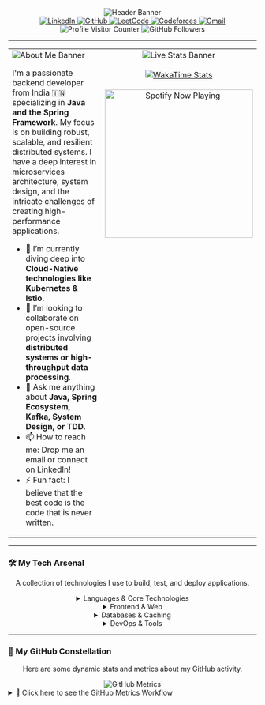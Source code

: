 <div align="center">
  <img src="https://capsule-render.vercel.app/api?type=wave&color=0:B2FEFA,100:0ED2F7&height=280&section=header&text=Ujjawal%20Vishwakarma&fontSize=70&fontColor=ffffff&animation=fadeIn&fontAlignY=35" alt="Header Banner"/>
</div>

<div align="center">
  <a href="https://www.linkedin.com/in/ujjawal-vishwakarma-aba5b6303/" target="_blank">
    <img src="https://img.shields.io/badge/LinkedIn-0A66C2?style=for-the-badge&logo=linkedin&logoColor=white" alt="LinkedIn"/>
  </a>
  <a href="https://github.com/ujjawalTHEBATMAN" target="_blank">
    <img src="https://img.shields.io/badge/GitHub-181717?style=for-the-badge&logo=github&logoColor=white" alt="GitHub"/>
  </a>
  <a href="https://leetcode.com/ujjawalMvishwakarma/" target="_blank">
    <img src="https://img.shields.io/badge/LeetCode-000000?style=for-the-badge&logo=LeetCode&logoColor=yellow" alt="LeetCode"/>
  </a>
  <a href="https://codeforces.com/profile/kriujjbhu" target="_blank">
    <img src="https://img.shields.io/badge/Codeforces-1F8ACB?style=for-the-badge&logo=Codeforces&logoColor=white" alt="Codeforces"/>
  </a>
  <a href="mailto:your-email@example.com" target="_blank">
    <img src="https://img.shields.io/badge/Gmail-D14836?style=for-the-badge&logo=gmail&logoColor=white" alt="Gmail"/>
  </a>
  <br/>
  <img src="https://komarev.com/ghpvc/?username=ujjawalTHEBATMAN&style=flat-square&color=blue" alt="Profile Visitor Counter"/>
  <img src="https://img.shields.io/github/followers/ujjawalTHEBATMAN?label=Followers&style=social" alt="GitHub Followers"/>
</div>

---

<table>
  <tr>
    <td width="65%" valign="top">
      <img src="https://capsule-render.vercel.app/api?type=rect&color=auto&height=50&section=header&text=👋%20About%20Me&fontSize=25&fontColor=ffffff" alt="About Me Banner"/>
      <p>
        I'm a passionate backend developer from India 🇮🇳 specializing in <strong>Java and the Spring Framework</strong>. My focus is on building robust, scalable, and resilient distributed systems. I have a deep interest in microservices architecture, system design, and the intricate challenges of creating high-performance applications.
      </p>
      <ul>
        <li>🌱 I’m currently diving deep into <strong>Cloud-Native technologies like Kubernetes & Istio</strong>.</li>
        <li>👯 I’m looking to collaborate on open-source projects involving <strong>distributed systems or high-throughput data processing</strong>.</li>
        <li>💬 Ask me anything about <strong>Java, Spring Ecosystem, Kafka, System Design, or TDD</strong>.</li>
        <li>📫 How to reach me: Drop me an email or connect on LinkedIn!</li>
        <li>⚡ Fun fact: I believe that the best code is the code that is never written.</li>
      </ul>
    </td>
    <td width="35%" valign="top" align="center">
      <img src="https://capsule-render.vercel.app/api?type=rect&color=auto&height=50&section=header&text=💻%20Live%20Stats&fontSize=25&fontColor=ffffff" alt="Live Stats Banner"/>
      <br/><br/>
      <a href="https://wakatime.com/@ujjawalTHEBATMAN">
        <img src="https://wakatime.com/badge/user/YOUR_WAKATIME_USER_ID/projects/YOUR_WAKATIME_PROJECT_ID.svg" alt="WakaTime Stats"/>
      </a>
      <br/><br/>
      <img src="https://novatorem.vercel.app/api/spotify" alt="Spotify Now Playing" width="300">
      <br/><br/>
    </td>
  </tr>
</table>

---

### 🛠️ My Tech Arsenal
<div align="center">
  <p>
    A collection of technologies I use to build, test, and deploy applications.
  </p>
  <details>
    <summary>Languages & Core Technologies</summary>
    <p align="center">
      <a href="#"><img src="https://skillicons.dev/icons?i=java,spring,kafka,maven,git" /></a>
    </p>
  </details>
  <details>
    <summary>Frontend & Web</summary>
    <p align="center">
      <a href="#"><img src="https://skillicons.dev/icons?i=javascript,html,css,react,bootstrap" /></a>
    </p>
  </details>
  <details>
    <summary>Databases & Caching</summary>
    <p align="center">
      <a href="#"><img src="https://skillicons.dev/icons?i=postgres,mysql,redis,mongodb" /></a>
    </p>
  </details>
  <details>
    <summary>DevOps & Tools</summary>
    <p align="center">
      <a href="#"><img src="https://skillicons.dev/icons?i=docker,kubernetes,jenkins,postman,idea,linux" /></a>
    </p>
  </details>
</div>

---

### 🌌 My GitHub Constellation

<div align="center">
  <p>Here are some dynamic stats and metrics about my GitHub activity.</p>
  <img src="https://github.com/ujjawalTHEBATMAN/ujjawalTHEBATMAN/blob/master/github-metrics.svg" alt="GitHub Metrics" />
</div>

<details>
<summary>🔎 Click here to see the GitHub Metrics Workflow</summary>

